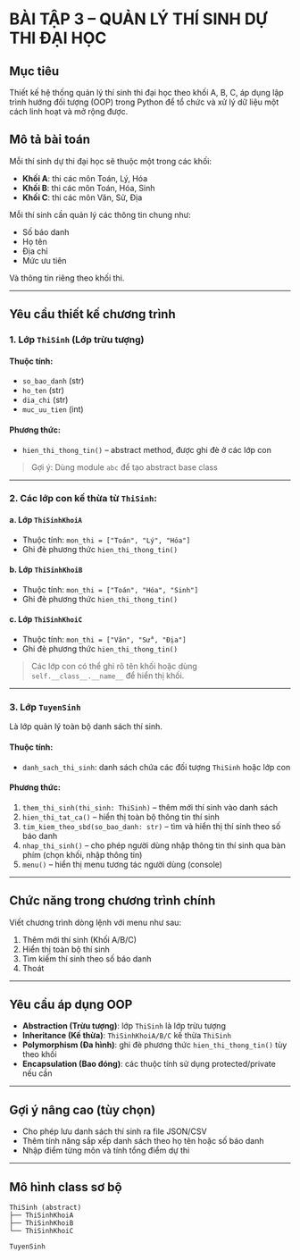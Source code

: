 # BÀI TẬP 3 – QUẢN LÝ THÍ SINH DỰ THI ĐẠI HỌC

## Mục tiêu

Thiết kế hệ thống quản lý thí sinh thi đại học theo khối A, B, C, áp dụng lập trình hướng đối tượng (OOP) trong Python để tổ chức và xử lý dữ liệu một cách linh hoạt và mở rộng được.

## Mô tả bài toán

Mỗi thí sinh dự thi đại học sẽ thuộc một trong các khối:  
- **Khối A**: thi các môn Toán, Lý, Hóa  
- **Khối B**: thi các môn Toán, Hóa, Sinh  
- **Khối C**: thi các môn Văn, Sử, Địa  

Mỗi thí sinh cần quản lý các thông tin chung như:

- Số báo danh
- Họ tên
- Địa chỉ
- Mức ưu tiên

Và thông tin riêng theo khối thi.

---

## Yêu cầu thiết kế chương trình

### 1. Lớp `ThiSinh` (Lớp trừu tượng)

#### Thuộc tính:

- `so_bao_danh` (str)
- `ho_ten` (str)
- `dia_chi` (str)
- `muc_uu_tien` (int)

#### Phương thức:

- `hien_thi_thong_tin()` – abstract method, được ghi đè ở các lớp con

> Gợi ý: Dùng module `abc` để tạo abstract base class

---

### 2. Các lớp con kế thừa từ `ThiSinh`:

#### a. Lớp `ThiSinhKhoiA`

- Thuộc tính: `mon_thi = ["Toán", "Lý", "Hóa"]`
- Ghi đè phương thức `hien_thi_thong_tin()`

#### b. Lớp `ThiSinhKhoiB`

- Thuộc tính: `mon_thi = ["Toán", "Hóa", "Sinh"]`
- Ghi đè phương thức `hien_thi_thong_tin()`

#### c. Lớp `ThiSinhKhoiC`

- Thuộc tính: `mon_thi = ["Văn", "Sử", "Địa"]`
- Ghi đè phương thức `hien_thi_thong_tin()`

> Các lớp con có thể ghi rõ tên khối hoặc dùng `self.__class__.__name__` để hiển thị khối.

---

### 3. Lớp `TuyenSinh`

Là lớp quản lý toàn bộ danh sách thí sinh.

#### Thuộc tính:

- `danh_sach_thi_sinh`: danh sách chứa các đối tượng `ThiSinh` hoặc lớp con

#### Phương thức:

1. `them_thi_sinh(thi_sinh: ThiSinh)` – thêm mới thí sinh vào danh sách
2. `hien_thi_tat_ca()` – hiển thị toàn bộ thông tin thí sinh
3. `tim_kiem_theo_sbd(so_bao_danh: str)` – tìm và hiển thị thí sinh theo số báo danh
4. `nhap_thi_sinh()` – cho phép người dùng nhập thông tin thí sinh qua bàn phím (chọn khối, nhập thông tin)
5. `menu()` – hiển thị menu tương tác người dùng (console)

---

## Chức năng trong chương trình chính

Viết chương trình dòng lệnh với menu như sau:

1. Thêm mới thí sinh (Khối A/B/C)
2. Hiển thị toàn bộ thí sinh
3. Tìm kiếm thí sinh theo số báo danh
4. Thoát

---

## Yêu cầu áp dụng OOP

- **Abstraction (Trừu tượng)**: lớp `ThiSinh` là lớp trừu tượng
- **Inheritance (Kế thừa)**: `ThiSinhKhoiA/B/C` kế thừa `ThiSinh`
- **Polymorphism (Đa hình)**: ghi đè phương thức `hien_thi_thong_tin()` tùy theo khối
- **Encapsulation (Bao đóng)**: các thuộc tính sử dụng protected/private nếu cần

---

## Gợi ý nâng cao (tùy chọn)

- Cho phép lưu danh sách thí sinh ra file JSON/CSV
- Thêm tính năng sắp xếp danh sách theo họ tên hoặc số báo danh
- Nhập điểm từng môn và tính tổng điểm dự thi

---

## Mô hình class sơ bộ

```text
ThiSinh (abstract)
├── ThiSinhKhoiA
├── ThiSinhKhoiB
└── ThiSinhKhoiC

TuyenSinh
